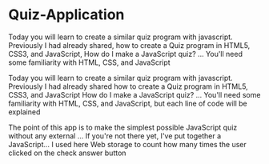 # Quiz-Application

Today you will learn to create a similar quiz program with javascript. Previously I had already shared,
how to create a Quiz program in HTML5, CSS3, and JavaScript, How do I make a JavaScript quiz? ... 
You'll need some familiarity with HTML, CSS, and JavaScript



Today you will learn to create a similar quiz program with javascript.
Previously I had already shared how to create a Quiz program in HTML5, CSS3, and JavaScript
How do I make a JavaScript quiz? ...
You'll need some familiarity with HTML, CSS, and JavaScript, but each line of code will be explained 




The point of this app is to make the simplest possible JavaScript quiz without any external ...
If you're not there yet, I've put together a JavaScript... 
I used here Web storage to count how many times the user clicked on the check answer button 
